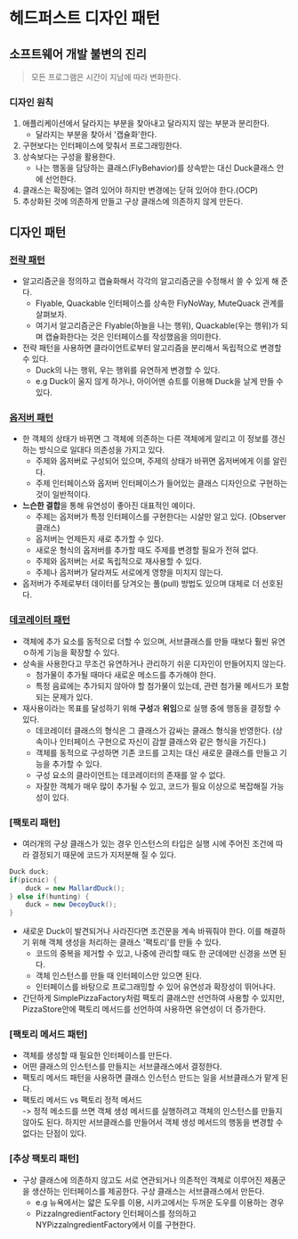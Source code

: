 # 헤드퍼스트 디자인 패턴
## 소프트웨어 개발 불변의 진리
 > 모든 프로그램은 시간이 지남에 따라 변화한다.

### 디자인 원칙
1. 애플리케이션에서 달라지는 부분을 찾아내고 달라지지 않는 부분과 분리한다.
   - 달라지는 부분을 찾아서 '캡슐화'한다.
2. 구현보다는 인터페이스에 맞춰서 프로그래밍한다.
3. 상속보다는 구성을 활용한다.
   - 나는 행동을 담당하는 클래스(FlyBehavior)를 상속받는 대신 Duck클래스 안에 선언한다.
4. 클래스는 확장에는 열려 있어야 하지만 변경에는 닫혀 있어야 한다.(OCP)
5. 추상화된 것에 의존하게 만들고 구상 클래스에 의존하지 않게 만든다.

## 디자인 패턴
### [전략 패턴](../src/headfirst/strategypattern)
 - 알고리즘군을 정의하고 캡슐화해서 각각의 알고리즘군을 수정해서 쓸 수 있게 해 준다. 
     - Flyable, Quackable 인터페이스를 상속한 FlyNoWay, MuteQuack 관계를 살펴보자.
     - 여기서 알고리즘군은 Flyable(하늘을 나는 행위), Quackable(우는 행위)가 되며 캡슐화한다는 것은 인터페이스를 작성했음을 의미한다.
 - 전략 패턴을 사용하면 클라이언트로부터 알고리즘을 분리해서 독립적으로 변경할 수 있다.
     - Duck의 나는 행위, 우는 행위를 유연하게 변경할 수 있다.
     - e.g Duck이 울지 않게 하거나, 아이어맨 슈트를 이용해 Duck을 날게 만들 수 있다. 

   
### [옵저버 패턴](../src/headfirst/observer)
 - 한 객체의 상태가 바뀌면 그 객체에 의존하는 다른 객체에게 알리고 이 정보를 갱신하는 방식으로 일대다 의존성을 가지고 있다.
     - 주제와 옵저버로 구성되어 있으며, 주제의 상태가 바뀌면 옵저버에게 이를 알린다.
     - 주제 인터페이스와 옵저버 인터페이스가 들어있는 클래스 디자인으로 구현하는 것이 일반적이다.
 - **느슨한 결합**을 통해 유연성이 좋아진 대표적인 예이다. 
     - 주제는 옵저버가 특정 인터페이스를 구현한다는 시살만 알고 있다. (Observer 클래스)
     - 옵저버는 언제든지 새로 추가할 수 있다.
     - 새로운 형식의 옵저버를 추가할 때도 주제를 변경할 필요가 전혀 없다. 
     - 주제와 옵저버는 서로 독립적으로 재사용할 수 있다.
     - 주제나 옵저버가 달라져도 서로에게 영향을 미치지 않는다. 
 - 옵저버가 주제로부터 데이터를 당겨오는 풀(pull) 방법도 있으며 대체로 더 선호된다. 

### [데코레이터 패턴](../src/headfirst/decorator)
 - 객체에 추가 요소를 동적으로 더할 수 있으며, 서브클래스를 만들 때보다 훨씬 유연ㅇ하게 기능을 확장할 수 있다.
 - 상속을 사용한다고 무조건 유연하거나 관리하기 쉬운 디자인이 만들어지지 않는다. 
    - 첨가물이 추가될 때마다 새로운 메소드를 추가해야 한다.
    - 특정 음료에는 추가되지 않아야 할 첨가물이 있는데, 관련 첨가물 메서드가 포함되는 문제가 있다.
 - 재사용이라는 목표를 달성하기 위해 **구성**과 **위임**으로 실행 중에 행동을 결정할 수 있다.
    - 데코레이터 클래스의 형식은 그 클래스가 감싸는 클래스 형식을 반영한다. (상속이나 인터페이스 구현으로 자신이 감쌀 클래스와 같은 형식을 가진다.)
    - 객체를 동적으로 구성하면 기존 코드를 고치는 대신 새로운 클래스를 만들고 기능을 추가할 수 있다.
    - 구성 요소의 클라이언트는 데코레이터의 존재를 알 수 없다. 
    - 자잘한 객체가 매우 많이 추가될 수 있고, 코드가 필요 이상으로 복잡해질 가능성이 있다.

### [팩토리 패턴]
 - 여러개의 구상 클래스가 있는 경우 인스턴스의 타입은 실행 시에 주어진 조건에 따라 결정되기 때문에 코드가 지저분해 질 수 있다.

~~~java
Duck duck;
if(picnic) {
    duck = new MallardDuck();
} else if(hunting) {
    duck = new DecoyDuck();    
}
~~~

 - 새로운 Duck이 발견되거나 사라진다면 조건문을 계속 바꿔줘야 한다. 이를 해결하기 위해 객체 생성을 처리하는 클래스 '팩토리'를 만들 수 있다.
    - 코드의 중복을 제거할 수 있고, 나중에 관리할 때도 한 군데에만 신경을 쓰면 된다.
    - 객체 인스턴스를 만들 때 인터페이스만 있으면 된다.
    - 인터페이스를 바탕으로 프로그래밍할 수 있어 유연성과 확장성이 뛰어나다. 
 - 간단하게 SimplePizzaFactory처럼 팩토리 클래스만 선언하여 사용할 수 있지만, PizzaStore안에 팩토리 메서드를 선언하여 사용하면 유연성이 더 증가한다.

### [팩토리 메서드 패턴]
 - 객체를 생성할 때 필요한 인터페이스를 만든다. 
 - 어떤 클래스의 인스턴스를 만들지는 서브클래스에서 결정한다.
 - 팩토리 메서드 패턴을 사용하면 클래스 인스턴스 만드는 일을 서브클래스가 맡게 된다.
 - 팩토리 메서드 vs 팩토리 정적 메서드 <br> 
    -> 정적 메소드를 쓰면 객체 생성 메서드를 실행하려고 객체의 인스턴스를 만들지 않아도 된다. 하지만 서브클래스를 만들어서 객체 생성 메서드의 행동을 변경할 수 없다는 단점이 있다.

### [추상 팩토리 패턴]
 - 구상 클래스에 의존하지 않고도 서로 연관되거나 의존적인 객체로 이루어진 제품군을 생산하는 인터페이스를 제공한다. 구상 클래스는 서브클래스에서 만든다.
    - e.g 뉴욕에서는 얇은 도우를 이용, 시카고에서는 두꺼운 도우를 이용하는 경우
    - PizzaIngredientFactory 인터페이스를 정의하고 NYPizzaIngredientFactory에서 이를 구현한다.


   
